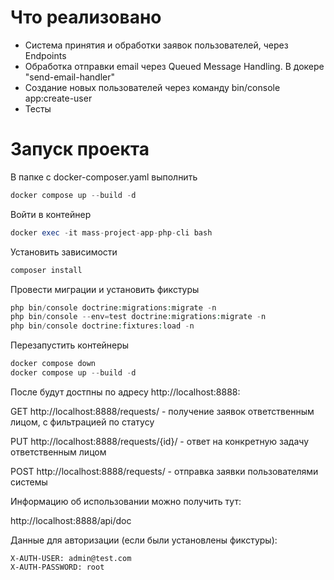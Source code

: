 # Что реализовано

- Система принятия и обработки заявок пользователей, через Endpoints
- Обработка отправки email через Queued Message Handling. В докере "send-email-handler"
- Создание новых пользователей через команду bin/console app:create-user <email> <password>
- Тесты

# Запуск проекта

В папке с docker-composer.yaml выполнить
```php
docker compose up --build -d
```

Войти в контейнер
```php
docker exec -it mass-project-app-php-cli bash
```

Установить зависимости
```php
composer install
```

Провести миграции и установить фикстуры
```php
php bin/console doctrine:migrations:migrate -n
php bin/console --env=test doctrine:migrations:migrate -n
php bin/console doctrine:fixtures:load -n
```

Перезапустить контейнеры
```php
docker compose down
docker compose up --build -d
```

После будут достпны по адресу http://localhost:8888:

GET http://localhost:8888/requests/ - получение заявок ответственным лицом, с фильтрацией по статусу

PUT http://localhost:8888/requests/{id}/ - ответ на конкретную задачу ответственным лицом

POST http://localhost:8888/requests/ - отправка заявки пользователями системы

Информацию об использовании можно получить тут:

http://localhost:8888/api/doc

Данные для авторизации (если были установлены фикстуры):
```
X-AUTH-USER: admin@test.com
X-AUTH-PASSWORD: root
```
